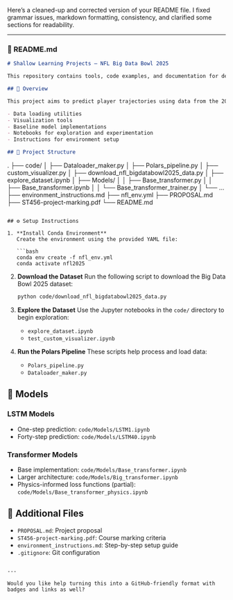 Here’s a cleaned-up and corrected version of your README file. I fixed grammar issues, markdown formatting, consistency, and clarified some sections for readability.

---

### 📘 README.md

```markdown
# Shallow Learning Projects – NFL Big Data Bowl 2025

This repository contains tools, code examples, and documentation for developing shallow learning models, with a specific focus on the NFL Big Data Bowl 2025 dataset.

## 🏈 Overview

This project aims to predict player trajectories using data from the 2025 Big Data Bowl competition. It includes:

- Data loading utilities  
- Visualization tools  
- Baseline model implementations  
- Notebooks for exploration and experimentation  
- Instructions for environment setup  

## 📁 Project Structure

```

.
├── code/
│   ├── Dataloader\_maker.py
│   ├── Polars\_pipeline.py
│   ├── custom\_visualizer.py
│   ├── download\_nfl\_bigdatabowl2025\_data.py
│   ├── explore\_dataset.ipynb
│   ├── Models/
│   │   ├── Base\_transformer.py
│   │   ├── Base\_transformer.ipynb
│   │   └── Base\_transformer\_trainer.py
│   └── ...
├── environment\_instructions.md
├── nfl\_env.yml
├── PROPOSAL.md
├── ST456-project-marking.pdf
└── README.md

````

## ⚙️ Setup Instructions

1. **Install Conda Environment**  
   Create the environment using the provided YAML file:

   ```bash
   conda env create -f nfl_env.yml
   conda activate nfl2025
````

2. **Download the Dataset**
   Run the following script to download the Big Data Bowl 2025 dataset:

   ```bash
   python code/download_nfl_bigdatabowl2025_data.py
   ```

3. **Explore the Dataset**
   Use the Jupyter notebooks in the `code/` directory to begin exploration:

   * `explore_dataset.ipynb`
   * `test_custom_visualizer.ipynb`

4. **Run the Polars Pipeline**
   These scripts help process and load data:

   * `Polars_pipeline.py`
   * `Dataloader_maker.py`

## 🧠 Models

### LSTM Models

* One-step prediction: `code/Models/LSTM1.ipynb`
* Forty-step prediction: `code/Models/LSTM40.ipynb`

### Transformer Models

* Base implementation: `code/Models/Base_transformer.ipynb`
* Larger architecture: `code/Models/Big_transformer.ipynb`
* Physics-informed loss functions (partial): `code/Models/Base_transformer_physics.ipynb`

## 📄 Additional Files

* `PROPOSAL.md`: Project proposal
* `ST456-project-marking.pdf`: Course marking criteria
* `environment_instructions.md`: Step-by-step setup guide
* `.gitignore`: Git configuration

```

---

Would you like help turning this into a GitHub-friendly format with badges and links as well?
```
